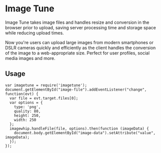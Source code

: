 # Image Tune
Image Tune takes image files and handles resize and conversion in the browser prior to upload, saving server processing time and storage space while reducing upload times.

Now you're users can upload large images from modern smartphones or DSLR cameras quickly and efficiently as the client handles the conversion of the image to a web-appropriate size. Perfect for user profiles, social media images and more.

## Usage
```
var imagetune = require('imagetune');
document.getElementById("image-file").addEventListener("change", function(evt) {
  var file = evt.target.files[0];
  var options = {
    type: 'png', 
    quality: 80, 
    height: 250, 
    width: 250
  };
  imagewhip.handleFile(file, options).then(function (imageData) {
    document.body.getElementById("image-data").setAttribute("value", imageData);
  });
});
```